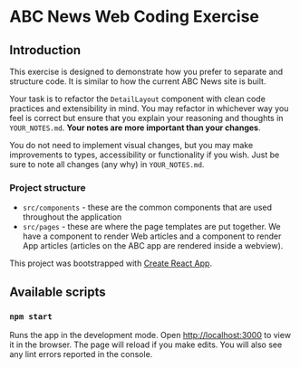 # ABC News Web Coding Exercise

## Introduction

This exercise is designed to demonstrate how you prefer to separate and structure code. It is similar to how the current ABC News site is built.

Your task is to refactor the `DetailLayout` component with clean code practices and extensibility in mind. You may refactor in whichever way you feel is correct but ensure that you explain your reasoning and thoughts in `YOUR_NOTES.md`. **Your notes are more important than your changes**.

You do not need to implement visual changes, but you may make improvements to types, accessibility or functionality if you wish. Just be sure to note all changes (any why) in `YOUR_NOTES.md`.

### Project structure

* `src/components` - these are the common components that are used throughout the application
* `src/pages` - these are where the page templates are put together. We have a component to render Web articles and a component to render App articles (articles on the ABC app are rendered inside a webview).

This project was bootstrapped with [Create React App](https://github.com/facebook/create-react-app).

## Available scripts

### `npm start`
Runs the app in the development mode. Open
[http://localhost:3000](http://localhost:3000) to view it in the browser.
The page will reload if you make edits. You will also see any lint errors
reported in the console.